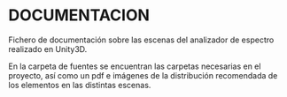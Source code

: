 # DOCUMENTACION

Fichero de documentación sobre las escenas del analizador de espectro realizado en Unity3D.

En la carpeta de fuentes se encuentran las carpetas necesarias en el proyecto, así como un pdf e imágenes de la distribución recomendada de los elementos en las distintas escenas.
